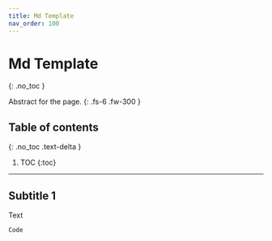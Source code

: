 ```yaml
---
title: Md Template
nav_order: 100
---
```


# Md Template
{: .no_toc }

Abstract for the page.
{: .fs-6 .fw-300 }

## Table of contents
{: .no_toc .text-delta }

1. TOC
{:toc}

---


## Subtitle 1 

Text

```r
Code 
```
